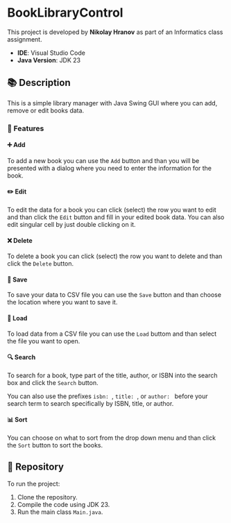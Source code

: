 # BookLibraryControl

This project is developed by **Nikolay Hranov** as part of an Informatics class assignment.

- **IDE**: Visual Studio Code  
- **Java Version**: JDK 23  

## 📚 Description

This is a simple library manager with Java Swing GUI where you can add, remove or edit books data. 

### 🔧 Features

#### ➕ Add
To add a new book you can use the `Add` button and than you will be presented with a dialog where you need to enter the information for the book.

#### ✏️ Edit
To edit the data for a book you can click (select) the row you want to edit and than click the `Edit` button and fill in your edited book data. You can also edit singular cell by just double clicking on it.

#### ❌ Delete
To delete a book you can click (select) the row you want to delete and than click the `Delete` button.

#### 💾 Save
To save your data to CSV file you can use the `Save` button and than choose the location where you want to save it.

#### 📂 Load
To load data from a CSV file you can use the `Load` buttom and than select the file you want to open.

#### 🔍 Search
To search for a book, type part of the title, author, or ISBN into the search box and click the `Search` button.

You can also use the prefixes `isbn: `, `title: `, or `author: ` before your search term to search specifically by ISBN, title, or author.

#### 📊 Sort

You can choose on what to sort from the drop down menu and than click the `Sort` button to sort the books.

## 📁 Repository
To run the project:
1. Clone the repository.
2. Compile the code using JDK 23.
3. Run the main class `Main.java`.